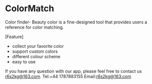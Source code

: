 # ColorMatch
Color finder- Beauty color is a fine-designed tool that provides users a reference for color matching.

[Feature]

- collect your favorite color
- support custom colors
- different colour scheme
- easy to use


If you have any question with our app, please feel free to contact us r6s2kg@163.com.
Tel:+44 1787883155
Email:r6s2kg@163.com
